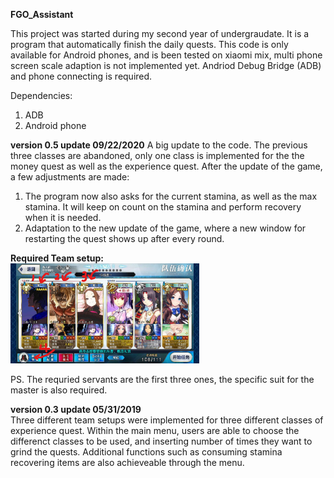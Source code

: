 **FGO_Assistant**

  This project was started during my second year of undergraudate. It is a program that automatically finish the daily quests.
This code is only available for Android phones, and is been tested on xiaomi mix, multi phone screen scale adaption is not implemented yet.
Andriod Debug Bridge (ADB) and phone connecting is required.

Dependencies:
1. ADB
2. Android phone

**version 0.5 update 09/22/2020**
  A big update to the code. The previous three classes are abandoned, only one class is implemented for the the money quest as well as the experience quest. After the update of
the game, a few adjustments are made:
  1. The program now also asks for the current stamina, as well as the max stamina. It will keep on count on the stamina and perform recovery when it is needed.
  2. Adaptation to the new update of the game, where a new window for restarting the quest shows up after every round.  
  
**Required Team setup:**  
  <img src="Images/team.jpg" width="60%">  
  
  PS. The requried servants are the first three ones, the specific suit for the master is also required.  
  
  
  **version 0.3 update 05/31/2019**  
  Three different team setups were implemented for three different classes of experience quest. Within the main menu, users are able to choose the differenct classes to be used,
and inserting number of times they want to grind the quests. Additional functions such as consuming stamina recovering items are also achieveable through the menu.




